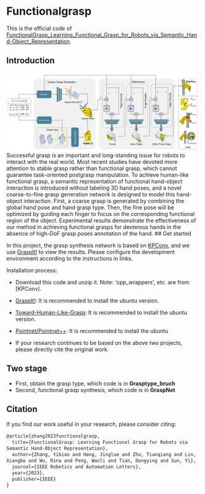 # Functionalgrasp
This is the official code of [FunctionalGrasp_Learning_Functional_Grasp_for_Robots_via_Semantic_Hand-Object_Representation](https://ieeexplore.ieee.org/document/10093013).

## Introduction
<img src="functionalgrasp.png" width="840px">
  Successful grasp is an important and long-standing issue for robots to interact with the real world. Most recent studies
have devoted more attention to stable grasp rather than functional grasp, which cannot guarantee task-oriented postgrasp manipulation. To achieve human-like functional grasp, a semantic representation of functional hand-object interaction is introduced without labeling 3D hand poses, and a novel coarse-to-fine grasp generation network is designed to model this hand-object interaction. First, a coarse grasp is generated by combining the global hand pose and hand grasp type. Then, the fine pose will be optimized by guiding each finger to focus on the corresponding functional region of the object. Experimental results demonstrate the effectiveness of our method in achieving functional grasps for dexterous hands in the absence of high-DoF grasp poses annotation of the hand.
## Get started

In this project, the grasp synthesis network is based on [KPConv](https://github.com/HuguesTHOMAS/KPConv-PyTorch/blob/master/INSTALL.md), and we use [GraspIt!](http://graspit-simulator.github.io/build/html/installation_linux.html) to view the results. Please configure the development environment according to the instructions in links.

Installation process:
* Download this code and unzip it. Note: 'cpp_wrappers', etc. are from [KPConv].

* [GraspIt!](http://graspit-simulator.github.io/build/html/installation_linux.html): It is recommended to install the ubuntu version.

* [Toward-Human-Like-Grasp](https://github.com/zhutq-github/Toward-Human-Like-Grasp): It is recommended to install the ubuntu version.

* [Pointnet/Pointnet++](https://github.com/yanx27/Pointnet_Pointnet2_pytorch): It is recommended to install the ubuntu 

* If your research continues to be based on the above two projects, please directly cite the original work.

## Two stage 
* First, obtain the grasp type, which code is in **Grasptype_bruch**
* Second, functional grasp synthesis, which code is in **GraspNet**

## Citation
If you find our work useful in your research, please consider citing:
```
@article{zhang2023functionalgrasp,
  title={FunctionalGrasp: Learning Functional Grasp for Robots via Semantic Hand-Object Representation},
  author={Zhang, Yibiao and Hang, Jinglue and Zhu, Tianqiang and Lin, Xiangbo and Wu, Rina and Peng, Wanli and Tian, Dongying and Sun, Yi},
  journal={IEEE Robotics and Automation Letters},
  year={2023},
  publisher={IEEE}
}
```

